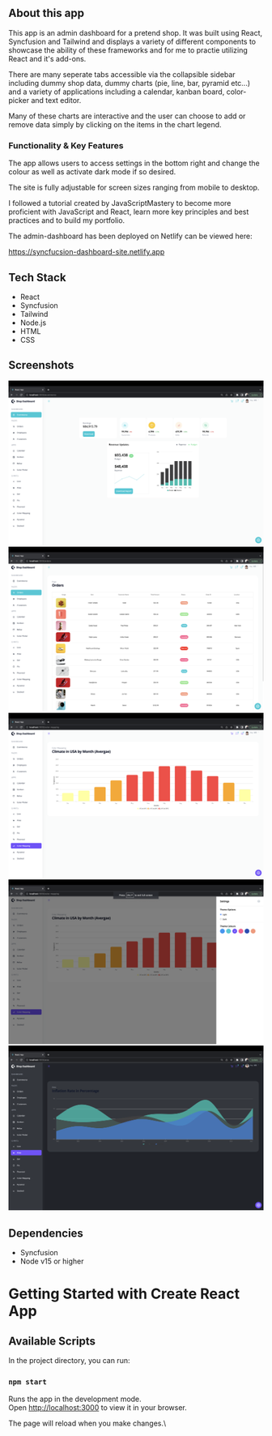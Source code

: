 ## About this app

This app is an admin dashboard for a pretend shop. It was built using React, Syncfusion and Tailwind and displays a variety of different components to showcase the ability of these frameworks and for me to practie utilizing React and it's add-ons.

There are many seperate tabs accessible via the collapsible sidebar including dummy shop data, dummy charts (pie, line, bar, pyramid etc...) and a variety of applications including a calendar, kanban board, color-picker and text editor.

Many of these charts are interactive and the user can choose to add or remove data simply by clicking on the items in the chart legend.

### Functionality & Key Features

The app allows users to access settings in the bottom right and change the colour as well as activate dark mode if so desired.

The site is fully adjustable for screen sizes ranging from mobile to desktop.

I followed a tutorial created by JavaScriptMastery to become more proficient with JavaScript and React, learn more key principles and best practices and to build my portfolio.

The admin-dashboard has been deployed on Netlify can be viewed here:

https://syncfucsion-dashboard-site.netlify.app

## Tech Stack

- React
- Syncfusion
- Tailwind
- Node.js
- HTML
- CSS

## Screenshots

!["Screenshot of Dashboard Homepage"](https://github.com/will-frankland/admin-dashboard/blob/master/React/admin-dashboard/docs/Admin-dashboard-home.png?raw=true)
!["Screenshot of Orders Page"](https://github.com/will-frankland/admin-dashboard/blob/master/React/admin-dashboard/docs/Admin-dashboard-orders.png?raw=true)
!["Screenshot of Colour-Mapping Chart"](https://github.com/will-frankland/admin-dashboard/blob/master/React/admin-dashboard/docs/Admin-dashboard-color-mapping.png?raw=true)
!["Screenshot of Settings"](https://github.com/will-frankland/admin-dashboard/blob/master/React/admin-dashboard/docs/Admin-dashboard-settings.png?raw=true)
!["Screenshot of Dark Mode"](https://github.com/will-frankland/admin-dashboard/blob/master/React/admin-dashboard/docs/Admin-dashboard-darkmode.png?raw=true)

## Dependencies

- Syncfusion
- Node v15 or higher

# Getting Started with Create React App

## Available Scripts

In the project directory, you can run:

### `npm start`

Runs the app in the development mode.\
Open [http://localhost:3000](http://localhost:3000) to view it in your browser.

The page will reload when you make changes.\


